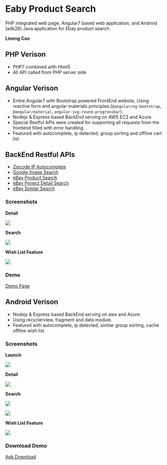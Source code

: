 # Eaby Product Search
PHP integrated web page, Angular7 based web application, and Android (adk28) Java application for Ebay product search.

__Lineng Cao__

## PHP Verison
- PHP7 combined with Html5
- All API called from PHP server side

## Angular Verison
- Entire Angular7 with Bootstrap powered FrontEnd website, Using reactive form and angular materials principles.(`@angular/ng-bootstrap`, `@angular/material`, `angular-svg-round-progressbar`).
- Nodejs & Express based BackEnd serving on AWS EC2 and Azure.
- Special Restful APIs were created for supporting all requests from the frontend filled with error handling.
- Featured with autocomplete, ip detected, group sorting and offline cart list.

## BackEnd Restful APIs
- [Zipcode IP Autocomplete](http://vvvvvincecccchw8.us-west-1.elasticbeanstalk.com/api/ip-json/?startsWith=900)
- [Google Image Search](http://vvvvvincecccchw8.us-west-1.elasticbeanstalk.com/api/google-img?v=1&productTitle=iphone)
- [eBay Product Search](http://vvvvvincecccchw8.us-west-1.elasticbeanstalk.com/api/search/?keyword=iphone&buyerPostalCode=90007&MaxDistance=100&FreeShippingOnly=true&LocalPickupOnly=true)
- [eBay Project Detail Search](http://vvvvvincecccchw8.us-west-1.elasticbeanstalk.com/api/item-detail/?itemId=283622107255)
- [eBay Similar Search](http://vvvvvincecccchw8.us-west-1.elasticbeanstalk.com/api/similar/?itemId=283622107255)

### Screenshots
__Detail__

![](./screenshots/angular/detail-opt.gif)

__Search__

![](./screenshots/angular/search-opt.gif)

__Wish List Feature__

![](./screenshots/angular/wish-opt.gif)

### Demo
[Demo Page](http://vvvvvincecccchw8.us-west-1.elasticbeanstalk.com/)

## Android Verison
- Nodejs & Express based BackEnd serving on aws and Azure.
- Using recyclerview, fragment and data module.
- Featured with autocomplete, ip detected, simliar group sorting, cache offline wish list

### Screenshots
__Launch__

![](./screenshots/android/launch-opt.gif)

__Detail__

![](./screenshots/android/detail-opt.gif)

__Search__

![](./screenshots/android/search-opt.gif)

![](./screenshots/android/search2-opt.gif)

__Wish List Feature__

![](./screenshots/android/wish_list-opt.gif)

### Download Demo
[Apk Download](https://github.com/vincecao/Eaby-Product-Search/raw/master/AndroidVer/apk/product-search-debug-v1.apk)

